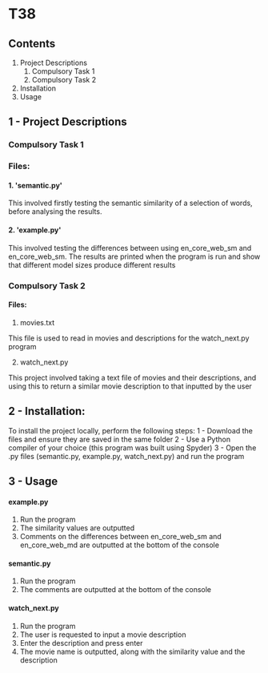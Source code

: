 # T38
## Contents
1. Project Descriptions
    1. Compulsory Task 1
    1. Compulsory Task 2
 2. Installation
 3. Usage
 
 ## 1 - Project Descriptions
 ### Compulsory Task 1
 ### Files: 
 #### 1. 'semantic.py'
 This involved firstly testing the semantic similarity of a selection of words, before analysing the results. 
 #### 2. 'example.py'
 This involved testing the differences between using en_core_web_sm and en_core_web_sm. The results are printed when the program is run and show that different model sizes produce different results
 
 ### Compulsory Task 2
 #### Files:
1. movies.txt

This file is used to read in movies and descriptions for the watch_next.py program

2. watch_next.py
 
 This project involved taking a text file of movies and their descriptions, and using this to return a similar movie description to that inputted by the user
 
## 2 - Installation: 
 To install the project locally, perform the following steps:
  1 - Download the files and ensure they are saved in the same folder
  2 - Use a Python compiler of your choice (this program was built using Spyder) 
  3 - Open the .py files (semantic.py, example.py, watch_next.py) and run the program
 
## 3 - Usage
#### example.py
 1. Run the program
 2. The similarity values are outputted
 3. Comments on the differences between en_core_web_sm and en_core_web_md are outputted at the bottom of the console
 
#### semantic.py
  1. Run the program
  2. The comments are outputted at the bottom of the console
  
#### watch_next.py
  1. Run the program
  2. The user is requested to input a movie description
  3. Enter the description and press enter
  4. The movie name is outputted, along with the similarity value and the description
